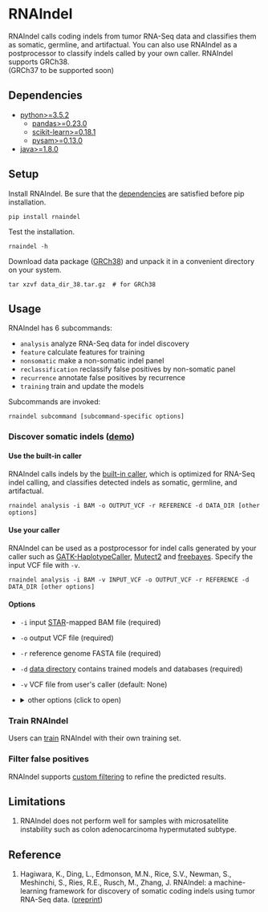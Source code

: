 # RNAIndel

RNAIndel calls coding indels from tumor RNA-Seq data and 
classifies them as somatic, germline, and artifactual.
You can also use RNAIndel as a postprocessor to
classify indels called by your own caller. 
RNAIndel supports GRCh38.<br> 
(GRCh37 to be supported soon)

## Dependencies
* [python>=3.5.2](https://www.python.org/downloads/)
    * [pandas>=0.23.0](https://pandas.pydata.org/) 
    * [scikit-learn>=0.18.1](http://scikit-learn.org/stable/install.html#)
    * [pysam>=0.13.0](https://pysam.readthedocs.io/en/latest/index.html)
* [java>=1.8.0](https://www.java.com/en/download/) 

## Setup
Install RNAIndel. Be sure that the [dependencies](#dependencies) are satisfied before pip installation.  
```
pip install rnaindel
```
Test the installation.
```
rnaindel -h
```

Download data package ([GRCh38](http://ftp.stjude.org/pub/software/RNAIndel/data_dir_38.tar.gz)) and 
unpack it in a convenient directory on your system. 

```
tar xzvf data_dir_38.tar.gz  # for GRCh38
```

## Usage 
RNAIndel has 6 subcommands:
* ```analysis``` analyze RNA-Seq data for indel discovery
* ```feature``` calculate features for training
* ```nonsomatic``` make a non-somatic indel panel
* ```reclassification``` reclassify false positives by non-somatic panel
* ```recurrence``` annotate false positives by recurrence
* ```training``` train and update the models

Subcommands are invoked:
```
rnaindel subcommand [subcommand-specific options]
```

### Discover somatic indels ([demo](./sample_data))

#### Use the built-in caller
RNAIndel calls indels by the [built-in caller](https://academic.oup.com/bioinformatics/article/27/6/865/236751), which is optimized 
for RNA-Seq indel calling, and classifies detected indels as somatic, germline, and artifactual. 
```
rnaindel analysis -i BAM -o OUTPUT_VCF -r REFERENCE -d DATA_DIR [other options]
```
#### Use your caller 
RNAIndel can be used as a postprocessor for indel calls generated by your caller such as 
[GATK-HaplotypeCaller](https://software.broadinstitute.org/gatk/documentation/tooldocs/4.0.8.0/org_broadinstitute_hellbender_tools_walkers_haplotypecaller_HaplotypeCaller.php), 
[Mutect2](https://software.broadinstitute.org/gatk/documentation/tooldocs/4.0.8.0/org_broadinstitute_hellbender_tools_walkers_mutect_Mutect2.php)
and [freebayes](https://github.com/ekg/freebayes). Specify the input VCF file with ```-v```.
```
rnaindel analysis -i BAM -v INPUT_VCF -o OUTPUT_VCF -r REFERENCE -d DATA_DIR [other options]
```
#### Options
* ```-i``` input [STAR](https://academic.oup.com/bioinformatics/article/29/1/15/272537)-mapped BAM file (required)
* ```-o``` output VCF file (required)
* ```-r``` reference genome FASTA file (required)
* ```-d``` [data directory](#setup) contains trained models and databases (required)
* ```-v``` VCF file from user's caller (default: None)
* <details>
    <summary>other options (click to open)</summary><p>
    
    * ```-q``` STAR mapping quality MAPQ for unique mappers (default: 255)
    * ```-p``` number of cores (default: 1)
    * ```-m``` maximum heap space (default: 6000m)
    * ```-l``` directory to store log files (default: current)
    * ```-n``` user-defined panel of non-somatic indels in tabixed VCF format (default: built-in reviewed indel set)
    * ```-g``` user-provided germline indel database in tabixed VCF format (default: built-in database in data dir) <br>
    &nbsp;   &nbsp;   &nbsp;   &nbsp;use only if the model is trained with the user-provided database ([more](./rnaindel/training_lib)).      
    * ```--exclude-softclipped-alignments``` softclipped indels will not be used for analysis if added (default: False)

</p></details>

### Train RNAIndel
Users can [train](./docs/training) RNAIndel with their own training set. 

### Filter false positives
RNAIndel supports [custom filtering](./docs/filtering) to refine the predicted results.

## Limitations
1. RNAIndel does not perform well for samples with microsatellite instability such as colon adenocarcinoma hypermutated subtype. 

## Reference
1. Hagiwara, K., Ding, L., Edmonson, M.N., Rice, S.V., Newman, S., Meshinchi, S., Ries, R.E., Rusch, M., Zhang, J. 
RNAIndel: a machine-learning framework for discovery of somatic coding indels using tumor RNA-Seq data.
([preprint](https://www.biorxiv.org/content/early/2019/01/07/512749?rss=1))  

